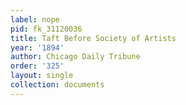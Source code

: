 ```yaml
---
label: nope
pid: fk_31120036
title: Taft Before Society of Artists
year: '1894'
author: Chicago Daily Tribune
order: '325'
layout: single
collection: documents
---
```

